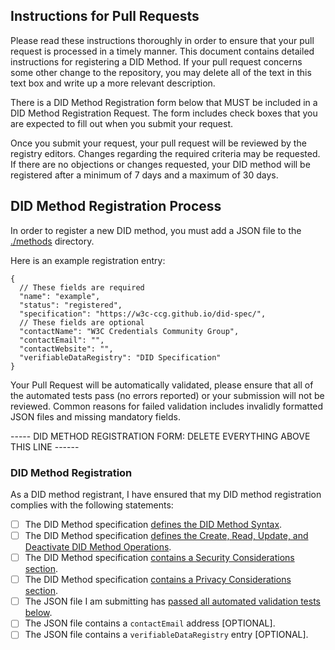 ## Instructions for Pull Requests

Please read these instructions thoroughly in order to ensure that your
pull request is processed in a timely manner. This document contains
detailed instructions for registering a DID Method. If your pull request
concerns some other change to the repository, you may delete all of
the text in this text box and write up a more relevant description.

There is a DID Method Registration form below that MUST be included in a
DID Method Registration Request. The form includes check boxes that you are
expected to fill out when you submit your request.

Once you submit your request, your pull request will be reviewed by the
registry editors. Changes regarding the required criteria may be requested.
If there are no objections or changes requested, your DID method will be
registered after a minimum of 7 days and a maximum of 30 days.

## DID Method Registration Process

In order to register a new DID method, you must add a JSON file to
the [./methods](./methods) directory.

Here is an example registration entry:

```jsonc
{
  // These fields are required
  "name": "example",
  "status": "registered",
  "specification": "https://w3c-ccg.github.io/did-spec/",
  // These fields are optional
  "contactName": "W3C Credentials Community Group",
  "contactEmail": "",
  "contactWebsite": "",
  "verifiableDataRegistry": "DID Specification"
}
```

Your Pull Request will be automatically validated, please ensure that all
of the automated tests pass (no errors reported) or your submission will not
be reviewed. Common reasons for failed validation includes invalidly formatted
JSON files and missing mandatory fields.

----- DID METHOD REGISTRATION FORM: DELETE EVERYTHING ABOVE THIS LINE ------

### DID Method Registration

As a DID method registrant, I have ensured that my DID method registration
complies with the following statements:

- [ ] The DID Method specification [defines the DID Method Syntax](https://w3c.github.io/did-core/#method-syntax).
- [ ] The DID Method specification [defines the Create, Read, Update, and Deactivate DID Method Operations](https://w3c.github.io/did-core/#method-operations).
- [ ] The DID Method specification [contains a Security Considerations section](https://w3c.github.io/did-core/#security-requirements).
- [ ] The DID Method specification [contains a Privacy Considerations section](https://w3c.github.io/did-core/#privacy-requirements).
- [ ] The JSON file I am submitting has [passed all automated validation tests below](#partial-pull-merging).
- [ ] The JSON file contains a `contactEmail` address [OPTIONAL].
- [ ] The JSON file contains a `verifiableDataRegistry` entry [OPTIONAL].
